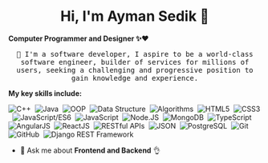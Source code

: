 <h1 align="center">Hi, I'm Ayman Sedik 👋</h1>

**Computer Programmer and Designer ✨❤️**
<p align="center">
<samp>📌 I'm a software developer, I aspire to be a world-class software engineer, builder of services for millions of users, 
 seeking a challenging and progressive position to gain knowledge and experience.</samp>
</p>
 
**My key skills include:**

![C++](https://img.shields.io/badge/C++-%23f10f10f10.svg?style=flat-oval&logo=C%2B%2B&logoColor=5294E2)&nbsp;
![Java](https://img.shields.io/badge/Java-%23f2f2f2.svg?style=flat-square&logo=openjdk&logoColor=5294E2)&nbsp;
![OOP](https://img.shields.io/badge/OOP-%23f2f2f2.svg?style=flat-square&logo=OOP&logoColor=5294E2)&nbsp;
![Data Structure](https://img.shields.io/badge/Data_Structure-%23f2f2f2.svg?style=flat-square&logo=Data_Structure&logoColor=5294E2)&nbsp;
![Algorithms](https://img.shields.io/badge/Algorithms-%23f2f2f2.svg?style=flat-square&logo=Algorithms&logoColor=5294E2)&nbsp;
![HTML5](https://img.shields.io/badge/HTML5-%23f2f2f2.svg?style=flat-square&logo=HTML5&logoColor=5294E2)&nbsp;
![CSS3](https://img.shields.io/badge/CSS3-%23f2f2f2.svg?style=flat-square&logo=CSS3&logoColor=5294E2)&nbsp;
![JavaScript/ES6](https://img.shields.io/badge/JavaScript/ES6-%23f2f2f2.svg?style=flat-square&logo=javascript&logoColor=5294E2)&nbsp;
![JavaScript](https://img.shields.io/badge/-JavaScript-%23f2f2f2?style=flat-square&logo=javascript&logoColor=5294E2)&nbsp;
![Node.JS](https://img.shields.io/badge/Node.JS/Express-%23f2f2f2.svg?style=flat-square&logo=node.js&logoColor=5294E2)&nbsp;
![MongoDB](https://img.shields.io/badge/MongoDB-%23f2f2f2.svg?style=flat-square&logo=MongoDB&logoColor=5294E2)&nbsp;
![TypeScript](https://img.shields.io/badge/TypeScript-%23f2f2f2.svg?style=flat-square&logo=TypeScript&logoColor=5294E2)&nbsp;
![AngularJS](https://img.shields.io/badge/AngularJS-%23f2f2f2.svg?style=flat-square&logo=angularjs&logoColor=5294E2)&nbsp; 
![ReactJS](https://img.shields.io/badge/ReactJS-%23f2f2f2.svg?style=flat-square&logo=react&logoColor=5294E2)&nbsp; 
![RESTful APIs](https://img.shields.io/badge/RESTful_APIs-%23f2f2f2.svg?style=flat-square&logo=RESTful_APIs&logoColor=5294E2)&nbsp; 
![JSON](https://img.shields.io/badge/JSON-%23f2f2f2.svg?style=flat-square&logo=JSON&logoColor=5294E2)&nbsp; 
![PostgreSQL](https://img.shields.io/badge/PostgreSQL-%23f2f2f2.svg?style=flat-square&logo=PostgreSQL&logoColor=5294E2)&nbsp; 
![Git](https://img.shields.io/badge/Git-%23f2f2f2.svg?style=flat-square&logo=Git&logoColor=5294E2)&nbsp; 
![GitHub](https://img.shields.io/badge/GitHub-%23f2f2f2.svg?style=flat-square&logo=GitHub&logoColor=5294E2)&nbsp;
![Django REST Framework](https://img.shields.io/badge/Django_REST_Framework-%23f2f2f2.svg?style=flat-square&logo=django&logoColor=5294E2)&nbsp;


 
- 💬 Ask me about **Frontend and Backend** 👌
